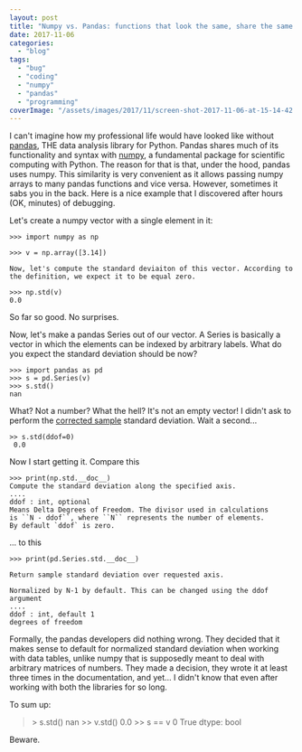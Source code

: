 ```yaml
---
layout: post
title: "Numpy vs. Pandas: functions that look the same, share the same code but behave differently"
date: 2017-11-06
categories: 
  - "blog"
tags: 
  - "bug"
  - "coding"
  - "numpy"
  - "pandas"
  - "programming"
coverImage: "/assets/images/2017/11/screen-shot-2017-11-06-at-15-14-42.png"
---
```


I can't imagine how my professional life would have looked like without [pandas](https://pandas.pydata.org/), THE data analysis library for Python. Pandas shares much of its functionality and syntax with [numpy](http://www.numpy.org/), a fundamental package for scientific computing with Python. The reason for that is that, under the hood, pandas uses numpy. This similarity is very convenient as it allows passing numpy arrays to many pandas functions and vice versa. However, sometimes it sabs you in the back. Here is a nice example that I discovered after hours (OK, minutes) of debugging.

Let's create a numpy vector with a single element in it:

```
>>> import numpy as np

>>> v = np.array([3.14]) 

Now, let's compute the standard deviaiton of this vector. According to the definition, we expect it to be equal zero.
```

```
>>> np.std(v)
0.0
```

So far so good. No surprises.

Now, let's make a pandas Series out of our vector. A Series is basically a vector in which the elements can be indexed by arbitrary labels. What do you expect the standard deviation should be now?

```
>>> import pandas as pd
>>> s = pd.Series(v)
>>> s.std()
nan

```

What? Not a number? What the hell? It's not an empty vector! I didn't ask to perform the [corrected sample](https://en.wikipedia.org/wiki/Standard_deviation#Corrected_sample_standard_deviation) standard deviation. Wait a second...

```
>> s.std(ddof=0)
 0.0
```

Now I start getting it. Compare this

```
>>> print(np.std.__doc__)
Compute the standard deviation along the specified axis.
....
ddof : int, optional
Means Delta Degrees of Freedom. The divisor used in calculations
is ``N - ddof``, where ``N`` represents the number of elements.
By default `ddof` is zero.
```

... to this

```
>>> print(pd.Series.std.__doc__)

Return sample standard deviation over requested axis.

Normalized by N-1 by default. This can be changed using the ddof argument
....
ddof : int, default 1
degrees of freedom
```

Formally, the pandas developers did nothing wrong. They decided that it makes sense to default for normalized standard deviation when working with data tables, unlike numpy that is supposedly meant to deal with arbitrary matrices of numbers. They made a decision, they wrote it at least three times in the documentation, and yet... I didn't know that even after working with both the libraries for so long.

To sum up:

> \> s.std() nan >> v.std() 0.0 >> s == v 0 True dtype: bool

 

Beware.
